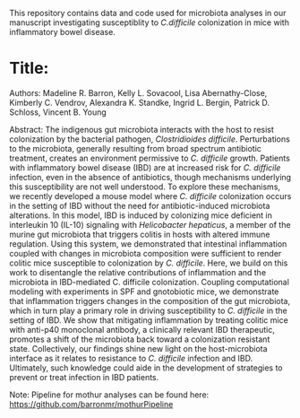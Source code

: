 This repository contains data and code used for microbiota analyses in our manuscript investigating susceptiblity to *C.difficile* colonization in mice with inflammatory bowel disease.

# Title:

Authors: Madeline R. Barron, Kelly L. Sovacool, Lisa Abernathy-Close, Kimberly C. Vendrov, Alexandra K. Standke, Ingrid L. Bergin, Patrick D. Schloss, Vincent B. Young 

Abstract: The indigenous gut microbiota interacts with the host to resist colonization by the bacterial pathogen, *Clostridioides difficile*. Perturbations to the microbiota, generally resulting from broad spectrum antibiotic treatment, creates an environment permissive to *C. difficile* growth. Patients with inflammatory bowel disease (IBD) are at increased risk for *C. difficile* infection, even in the absence of antibiotics, though mechanisms underlying this susceptibility are not well understood. To explore these mechanisms, we recently developed a mouse model where *C. difficile* colonization occurs in the setting of IBD without the need for antibiotic-induced microbiota alterations. In this model, IBD is induced by colonizing mice deficient in interleukin 10 (IL-10) signaling with *Helicobacter hepaticus*, a member of the murine gut microbiota that triggers colitis in hosts with altered immune regulation. Using this system, we demonstrated that intestinal inflammation coupled with changes in microbiota composition were sufficient to render colitic mice susceptible to colonization by *C. difficile*.  Here, we build on this work to disentangle the relative contributions of inflammation and the microbiota in IBD-mediated C. difficile colonization. Coupling computational modeling with experiments in SPF and gnotobiotic mice, we demonstrate that inflammation triggers changes in the composition of the gut microbiota, which in turn play a primary role in driving susceptibility to *C. difficile* in the setting of IBD. We show that mitigating inflammation by treating colitic mice with anti-p40 monoclonal antibody, a clinically relevant IBD therapeutic, promotes a shift of the microbiota back toward a colonization resistant state. Collectively, our findings shine new light on the host-microbiota interface as it relates to resistance to *C. difficile* infection and IBD. Ultimately, such knowledge could aide in the development of strategies to prevent or treat infection in IBD patients.

Note: Pipeline for mothur analyses can be found here: https://github.com/barronmr/mothurPipeline  
